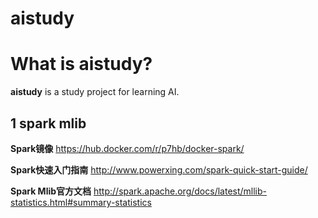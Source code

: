 # aistudy

What is aistudy?
=====================================

**aistudy** is a study project for learning AI.

1 spark mlib
----------------

 **Spark镜像** https://hub.docker.com/r/p7hb/docker-spark/

 **Spark快速入门指南**  http://www.powerxing.com/spark-quick-start-guide/

 **Spark Mlib官方文档** http://spark.apache.org/docs/latest/mllib-statistics.html#summary-statistics




